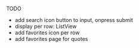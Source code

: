 TODO
- add search icon button to input, onpress submit
- display per row: ListView
- add favorites icon per row
- add favorites page for quotes